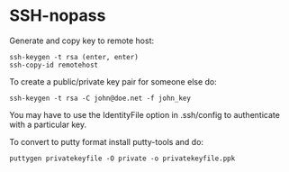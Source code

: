 # SSH-nopass

Generate and copy key to remote host:

    ssh-keygen -t rsa (enter, enter)
    ssh-copy-id remotehost

To create a public/private key pair for someone else do:

    ssh-keygen -t rsa -C john@doe.net -f john_key

You may have to use the IdentityFile option in .ssh/config to
authenticate with a particular key.

To convert to putty format install putty-tools and do:

    puttygen privatekeyfile -O private -o privatekeyfile.ppk
